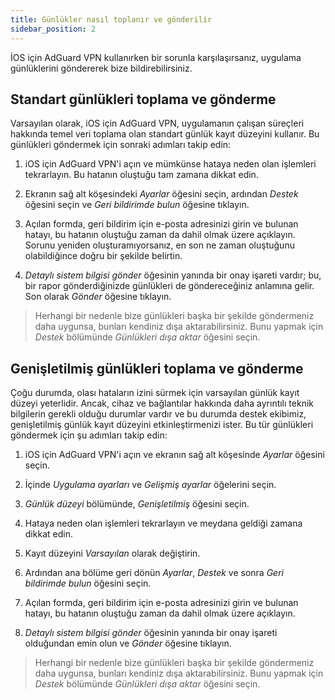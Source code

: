 ```yaml
---
title: Günlükler nasıl toplanır ve gönderilir
sidebar_position: 2
---
```


İOS için AdGuard VPN kullanırken bir sorunla karşılaşırsanız, uygulama günlüklerini göndererek bize bildirebilirsiniz.

## Standart günlükleri toplama ve gönderme

Varsayılan olarak, iOS için AdGuard VPN, uygulamanın çalışan süreçleri hakkında temel veri toplama olan standart günlük kayıt düzeyini kullanır. Bu günlükleri göndermek için sonraki adımları takip edin:

1. iOS için AdGuard VPN'i açın ve mümkünse hataya neden olan işlemleri tekrarlayın. Bu hatanın oluştuğu tam zamana dikkat edin.

2. Ekranın sağ alt köşesindeki *Ayarlar* öğesini seçin, ardından *Destek* öğesini seçin ve *Geri bildirimde bulun* öğesine tıklayın.

3. Açılan formda, geri bildirim için e-posta adresinizi girin ve bulunan hatayı, bu hatanın oluştuğu zaman da dahil olmak üzere açıklayın. Sorunu yeniden oluşturamıyorsanız, en son ne zaman oluştuğunu olabildiğince doğru bir şekilde belirtin.

4. *Detaylı sistem bilgisi gönder* öğesinin yanında bir onay işareti vardır; bu, bir rapor gönderdiğinizde günlükleri de göndereceğiniz anlamına gelir. Son olarak *Gönder* öğesine tıklayın.
> Herhangi bir nedenle bize günlükleri başka bir şekilde göndermeniz daha uygunsa, bunları kendiniz dışa aktarabilirsiniz. Bunu yapmak için *Destek* bölümünde *Günlükleri dışa aktar* öğesini seçin.

## Genişletilmiş günlükleri toplama ve gönderme

Çoğu durumda, olası hataların izini sürmek için varsayılan günlük kayıt düzeyi yeterlidir. Ancak, cihaz ve bağlantılar hakkında daha ayrıntılı teknik bilgilerin gerekli olduğu durumlar vardır ve bu durumda destek ekibimiz, genişletilmiş günlük kayıt düzeyini etkinleştirmenizi ister. Bu tür günlükleri göndermek için şu adımları takip edin:

1. iOS için AdGuard VPN'i açın ve ekranın sağ alt köşesinde *Ayarlar* öğesini seçin.

2. İçinde *Uygulama ayarları* ve *Gelişmiş ayarlar* öğelerini seçin.

3. *Günlük düzeyi* bölümünde, *Genişletilmiş* öğesini seçin.

4. Hataya neden olan işlemleri tekrarlayın ve meydana geldiği zamana dikkat edin.

5. Kayıt düzeyini *Varsayılan* olarak değiştirin.

6. Ardından ana bölüme geri dönün *Ayarlar*, *Destek* ve sonra *Geri bildirimde bulun* öğesini seçin.

7. Açılan formda, geri bildirim için e-posta adresinizi girin ve bulunan hatayı, bu hatanın oluştuğu zaman da dahil olmak üzere açıklayın.

8. *Detaylı sistem bilgisi gönder* öğesinin yanında bir onay işareti olduğundan emin olun ve *Gönder* öğesine tıklayın.
> Herhangi bir nedenle bize günlükleri başka bir şekilde göndermeniz daha uygunsa, bunları kendiniz dışa aktarabilirsiniz. Bunu yapmak için *Destek* bölümünde *Günlükleri dışa aktar* öğesini seçin.
